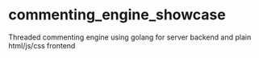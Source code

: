 # commenting_engine_showcase
Threaded commenting engine using golang for server backend and plain html/js/css frontend
